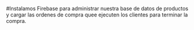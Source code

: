 #Instalamos Firebase para administrar nuestra base de datos de productos y cargar las ordenes de compra quee ejecuten los clientes para terminar la compra.

